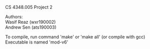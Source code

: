 CS 4348.005 Project 2

Authors:  
Wasif Reaz (wxr190002)  
Andrew Sen (ats190003)  

To compile, run command 'make' or 'make all' (or compile with gcc)  
Executable is named 'mod-v6'
